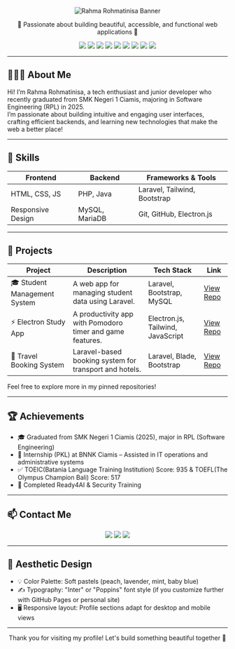 
<!-- Header with soft gradient background --><p align="center">
  <img src="https://capsule-render.vercel.app/api?type=soft&color=gradient&text=Rahma%20Rohmatinisa&height=200&fontSize=40&fontColor=f7f4f4&animation=fadeIn" alt="Rahma Rohmatinisa Banner"/>
</p>

<p align="center">
  🌸 Passionate about building beautiful, accessible, and functional web applications 🌸  
</p>

<p align="center">
  <img src="https://img.shields.io/badge/HTML-E34F26?style=for-the-badge&logo=html5&logoColor=white"/>
  <img src="https://img.shields.io/badge/CSS-1572B6?style=for-the-badge&logo=css3&logoColor=white"/>
  <img src="https://img.shields.io/badge/JavaScript-F7DF1E?style=for-the-badge&logo=javascript&logoColor=black"/>
  <img src="https://img.shields.io/badge/Java-007396?style=for-the-badge&logo=java&logoColor=white"/>
  <img src="https://img.shields.io/badge/PHP-777BB4?style=for-the-badge&logo=php&logoColor=white"/>
  <img src="https://img.shields.io/badge/Laravel-FF2D20?style=for-the-badge&logo=laravel&logoColor=white"/>
  <img src="https://img.shields.io/badge/Electron-2C2E3B?style=for-the-badge&logo=electron&logoColor=white"/>
  <img src="https://img.shields.io/badge/Tailwind_CSS-38B2AC?style=for-the-badge&logo=tailwind-css&logoColor=white"/>
  <img src="https://img.shields.io/badge/Bootstrap-7952B3?style=for-the-badge&logo=bootstrap&logoColor=white"/>
</p>

---

## 👩🏻‍💻 About Me

Hi! I’m Rahma Rohmatinisa, a tech enthusiast and junior developer who recently graduated from SMK Negeri 1 Ciamis, majoring in Software Engineering (RPL) in 2025.  
I’m passionate about building intuitive and engaging user interfaces, crafting efficient backends, and learning new technologies that make the web a better place!

---

## 🧰 Skills

| Frontend            | Backend            | Frameworks & Tools       |
|---------------------|--------------------|---------------------------|
| HTML, CSS, JS       | PHP, Java          | Laravel, Tailwind, Bootstrap |
| Responsive Design   | MySQL, MariaDB     | Git, GitHub, Electron.js |

---

## 💼 Projects

| Project | Description | Tech Stack | Link |
|--------|-------------|------------|------|
| 🎓 Student Management System | A web app for managing student data using Laravel. | Laravel, Bootstrap, MySQL | [View Repo](https://github.com/rahmarohmatinisa/student-management) |
| ⚡ Electron Study App | A productivity app with Pomodoro timer and game features. | Electron.js, Tailwind, JavaScript | [View Repo](https://github.com/rahmarohmatinisa/electron-study-app) |
| 🚌 Travel Booking System | Laravel-based booking system for transport and hotels. | Laravel, Blade, Bootstrap | [View Repo](https://github.com/rahmarohmatinisa/travel-booking) |

Feel free to explore more in my pinned repositories!

---

## 🏆 Achievements

- 🎓 Graduated from SMK Negeri 1 Ciamis (2025), major in RPL (Software Engineering)
- 💼 Internship (PKL) at BNNK Ciamis – Assisted in IT operations and administrative systems
- ✅ TOEIC(Batania Language Training Institution) Score: 935 & TOEFL(The Olympus Champion Bali) Score: 517
- 🔐 Completed Ready4AI & Security Training

---

## 📫 Contact Me

<p align="center">
  <a href="mailto:rahmarohmatinisa7@gamil"><img src="https://img.shields.io/badge/Email-D14836?style=flat&logo=gmail&logoColor=white"/></a>
  <a href="https://linkedin.com/in/rahmarohmatinisa"><img src="https://img.shields.io/badge/LinkedIn-0077B5?style=flat&logo=linkedin&logoColor=white"/></a>
  <a href="https://rahmarohmatinisa.dev"><img src="https://img.shields.io/badge/Portfolio-SoftPink?style=flat&logo=about-dot-me&logoColor=white"/></a>
</p>

---

## 🎨 Aesthetic Design

- 💡 Color Palette: Soft pastels (peach, lavender, mint, baby blue)
- ✍ Typography: "Inter" or "Poppins" font style (if you customize further with GitHub Pages or personal site)
- 🖥️ Responsive layout: Profile sections adapt for desktop and mobile views

---

<p align="center">
  Thank you for visiting my profile! Let's build something beautiful together 💫
</p>
